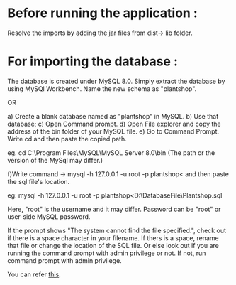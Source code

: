 # Before running the application :
Resolve the imports by adding the jar files from dist-> lib folder.


# For importing the database :
The database is created under MySQL 8.0. Simply extract the database by using MySQl Workbench. Name the new schema as "plantshop".

OR

a) Create a blank database named as "plantshop" in MySQL. 
b) Use that database; 
c) Open Command prompt. 
d) Open File explorer and copy the address of the bin folder of your MySQL file. 
e) Go to Command Prompt. Write cd and then paste the copied path.

eg. cd C:\Program Files\MySQL\MySQL Server 8.0\bin (The path or the version of the MySql may differ.)

f)Write command ->
mysql -h 127.0.0.1 -u root -p plantshop< and then paste the sql file's location.

eg: mysql -h 127.0.0.1 -u root -p plantshop<D:\DatabaseFile\Plantshop.sql

Here, "root" is the username and it may differ. Password can be "root" or user-side MySQL password.

If the prompt shows "The system cannot find the file specified.", check out if there is a space character in your filename. 
If thers is a space, rename that file or change the location of the SQL file. Or else look out if you are running the command prompt with admin privilege or not. 
If not, run command prompt with admin privilege.

You can refer [this](https://www.youtube.com/watch?v=sJ64ZiB6PUU).
